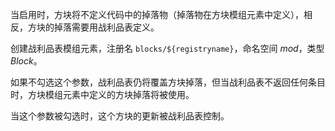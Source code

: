 当启用时，方块将不定义代码中的掉落物（掉落物在方块模组元素中定义），相反，方块的掉落需要用战利品表定义。

创建战利品表模组元素，注册名 `blocks/${registryname}`，命名空间 _mod_，类型 _Block_。

如果不勾选这个参数，战利品表仍将覆盖方块掉落，但当战利品表不返回任何条目时，方块模组元素中定义的方块掉落将被使用。

当这个参数被勾选时，这个方块的更新被战利品表控制。
